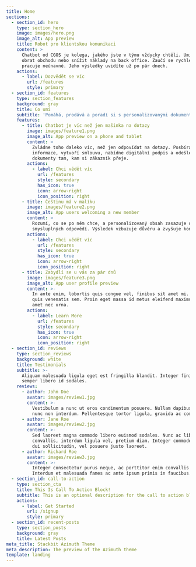 ```yaml
---
title: Home
sections:
  - section_id: hero
    type: section_hero
    image: images/hero.png
    image_alt: App preview
    title: Robot pro klientskou komunikaci
    content: >
      Chatbot od CGOS je kolega, jakého jste v týmu vždycky chtěli. Umí zvýšit
      obrat obchodu nebo snížit náklady na back office. Zaučí se rychle a
      pracuje neúnavně. Jeho výsledky uvidíte už po pár dnech.
    actions:
      - label: Dozvědět se víc
        url: /features
        style: primary
  - section_id: features
    type: section_features
    background: gray
    title: Co umí
    subtitle: 'Pomáhá, prodává a poradí si s personalizovanými dokumenty'
    features:
      - title: Chatbot je víc než jen mašinka na dotazy
        image: images/feature1.png
        image_alt: App preview on a phone and tablet
        content: >
          Zvládne toho daleko víc, než jen odpovídat na dotazy. Posbírá
          informace, vytvoří smlouvu, nabídne digitální podpis a odešle
          dokumenty tam, kam si zákazník přeje.
        actions:
          - label: Chci vědět víc
            url: /features
            style: secondary
            has_icon: true
            icon: arrow-right
            icon_position: right
      - title: Češtinu má v malíku
        image: images/feature2.png
        image_alt: App users welcoming a new member
        content: >
          Rozumí, co se po něm chce, a personalizovaný obsah zasazuje do
          smysluplných odpovědí. Výsledek vzbuzuje důvěru a zvyšuje konverze.
        actions:
          - label: Chci vědět víc
            url: /features
            style: secondary
            has_icon: true
            icon: arrow-right
            icon_position: right
      - title: Zabydlí se u vás za pár dnů
        image: images/feature3.png
        image_alt: App user profile preview
        content: >-
          In ante enim, lobortis quis congue vel, finibus sit amet mi. Aenean
          quis venenatis sem. Proin eget massa id metus eleifend maximus sit
          amet nec urna.
        actions:
          - label: Learn More
            url: /features
            style: secondary
            has_icon: true
            icon: arrow-right
            icon_position: right
  - section_id: reviews
    type: section_reviews
    background: white
    title: Testimonials
    subtitle: >-
      Aliquam malesuada ligula eget est fringilla blandit. Integer finibus
      semper libero id sodales. 
    reviews:
      - author: John Doe
        avatar: images/review1.jpg
        content: >-
          Vestibulum a nunc ut eros condimentum posuere. Nullam dapibus quis
          nunc non interdum. Pellentesque tortor ligula, gravida ac commodo eu.
      - author: Jane Roe
        avatar: images/review2.jpg
        content: >-
          Sed laoreet magna commodo libero euismod sodales. Nunc ac libero
          convallis, interdum ligula vel, pretium diam. Integer commodo sem at
          dui sollicitudin, vel posuere justo laoreet.
      - author: Richard Roe
        avatar: images/review3.jpg
        content: >-
          Integer consectetur purus neque, ac porttitor enim convallis vitae.
          Interdum et malesuada fames ac ante ipsum primis in faucibus.
  - section_id: call-to-action
    type: section_cta
    title: This Is Call To Action Block!
    subtitle: This is an optional description for the call to action block.
    actions:
      - label: Get Started
        url: /signup
        style: primary
  - section_id: recent-posts
    type: section_posts
    background: gray
    title: Latest Posts
meta_title: Stackbit Azimuth Theme
meta_description: The preview of the Azimuth theme
template: landing
---
```

